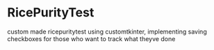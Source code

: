 # RicePurityTest
custom made ricepuritytest using customtkinter, implementing saving checkboxes for those who want to track what theyve done
